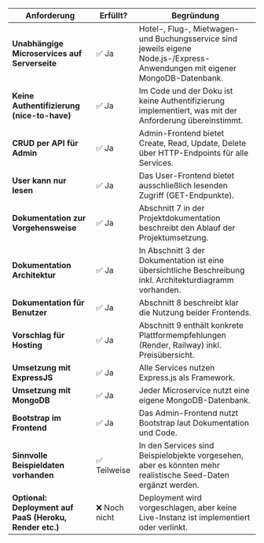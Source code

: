 | **Anforderung**                                         | **Erfüllt?** | **Begründung**                                                                                                                |
| ------------------------------------------------------- | ------------ | ----------------------------------------------------------------------------------------------------------------------------- |
| **Unabhängige Microservices auf Serverseite**           | ✅ Ja         | Hotel-, Flug-, Mietwagen- und Buchungsservice sind jeweils eigene Node.js-/Express-Anwendungen mit eigener MongoDB-Datenbank. |
| **Keine Authentifizierung (nice-to-have)**              | ✅ Ja         | Im Code und der Doku ist keine Authentifizierung implementiert, was mit der Anforderung übereinstimmt.                        |
| **CRUD per API für Admin**                              | ✅ Ja         | Admin-Frontend bietet Create, Read, Update, Delete über HTTP-Endpoints für alle Services.                                     |
| **User kann nur lesen**                                 | ✅ Ja         | Das User-Frontend bietet ausschließlich lesenden Zugriff (GET-Endpunkte).                                                     |
| **Dokumentation zur Vorgehensweise**                    | ✅ Ja         | Abschnitt 7 in der Projektdokumentation beschreibt den Ablauf der Projektumsetzung.                                           |
| **Dokumentation Architektur**                           | ✅ Ja         | In Abschnitt 3 der Dokumentation ist eine übersichtliche Beschreibung inkl. Architekturdiagramm vorhanden.                    |
| **Dokumentation für Benutzer**                          | ✅ Ja         | Abschnitt 8 beschreibt klar die Nutzung beider Frontends.                                                                     |
| **Vorschlag für Hosting**                               | ✅ Ja         | Abschnitt 9 enthält konkrete Plattformempfehlungen (Render, Railway) inkl. Preisübersicht.                                    |
| **Umsetzung mit ExpressJS**                             | ✅ Ja         | Alle Services nutzen Express.js als Framework.                                                                                |
| **Umsetzung mit MongoDB**                               | ✅ Ja         | Jeder Microservice nutzt eine eigene MongoDB-Datenbank.                                                                       |
| **Bootstrap im Frontend**                               | ✅ Ja         | Das Admin-Frontend nutzt Bootstrap laut Dokumentation und Code.                                                               |
| **Sinnvolle Beispieldaten vorhanden**                   | ✅ Teilweise  | In den Services sind Beispielobjekte vorgesehen, aber es könnten mehr realistische Seed-Daten ergänzt werden.                 |
| **Optional: Deployment auf PaaS (Heroku, Render etc.)** | ❌ Noch nicht | Deployment wird vorgeschlagen, aber keine Live-Instanz ist implementiert oder verlinkt.                                       |
